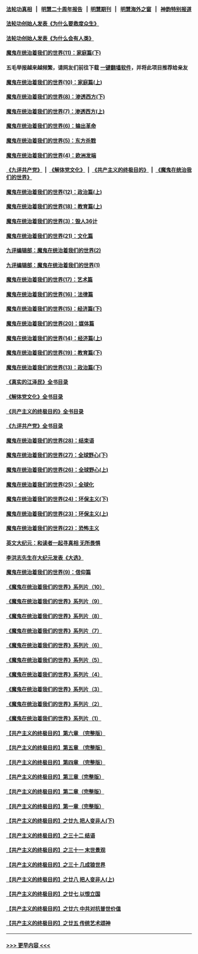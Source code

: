 #### [法轮功真相](https://github.com/gfw-breaker/truth/blob/master/README.md?t=0) &nbsp;&nbsp;|&nbsp;&nbsp; [明慧二十周年报告](https://github.com/gfw-breaker/mh-reports/blob/master/README.md?t=0) &nbsp;&nbsp;|&nbsp;&nbsp;[明慧期刊](https://github.com/gfw-breaker/mh-qikan) &nbsp;&nbsp;|&nbsp;&nbsp; [明慧海外之窗](https://github.com/gfw-breaker/mh-news/blob/master/README.md?t=0) &nbsp;&nbsp;|&nbsp;&nbsp; [神韵特别报道](https://github.com/gfw-breaker/mh-news/blob/master/shenyun.md?t=0)
#### [法轮功创始人发表《为什么要救度众生》](../pages/nsc422/n13975246.md?t=04290643) 
#### [法轮功创始人发表《为什么会有人类》](../pages/nsc422/n13912117.md?t=04290643) 
#### [魔鬼在统治着我们的世界(11)：家庭篇(下)](../pages/nsc422/n10440961.md?t=04290643) 
#### 五毛举报越来越频繁，请网友们前往下载 [一键翻墙软件](https://github.com/gfw-breaker/ssr-accounts)，并将此项目推荐给亲友
#### [魔鬼在统治着我们的世界(10)：家庭篇(上)](../pages/nsc422/n10435448.md?t=04290643) 
#### [魔鬼在统治着我们的世界(8)：渗透西方(下)](../pages/nsc422/n10429603.md?t=04290643) 
#### [魔鬼在统治着我们的世界(7)：渗透西方(上)](../pages/nsc422/n10426013.md?t=04290643) 
#### [魔鬼在统治着我们的世界(6)：输出革命](../pages/nsc422/n10421536.md?t=04290643) 
#### [魔鬼在统治着我们的世界(5)：东方杀戮](../pages/nsc422/n10417707.md?t=04290643) 
#### [魔鬼在统治着我们的世界(4)：欧洲发端](../pages/nsc422/n10414890.md?t=04290643) 
#### [《九评共产党》](https://github.com/begood0513/9ping.md/blob/master/README.md) &nbsp;|&nbsp; [《解体党文化》](../../../../jtdwh.md/blob/master/README.md)  &nbsp;|&nbsp; [《共产主义的终极目的》](../../../../gczydzjmd.md/blob/master/README.md) &nbsp;|&nbsp; [《魔鬼在统治我们的世界》](../../../../mgztzwmdsj.md/blob/master/README.md) 
#### [魔鬼在统治着我们的世界(12)：政治篇(上)](../pages/nsc422/n10444576.md?t=04290643) 
#### [魔鬼在统治着我们的世界(18)：教育篇(上)](../pages/nsc422/n10526970.md?t=04290643) 
#### [魔鬼在统治着我们的世界(3)：毁人36计](../pages/nsc422/n10411583.md?t=04290643) 
#### [魔鬼在统治着我们的世界(21)：文化篇](../pages/nsc422/n10597706.md?t=04290643) 
#### [九评编辑部：魔鬼在统治着我们的世界(2)](../pages/nsc422/n10410036.md?t=04290643) 
#### [九评编辑部：魔鬼在统治着我们的世界(1)](../pages/nsc422/n10406825.md?t=04290643) 
#### [魔鬼在统治着我们的世界(17)：艺术篇](../pages/nsc422/n10499093.md?t=04290643) 
#### [魔鬼在统治着我们的世界(16)：法律篇](../pages/nsc422/n10485969.md?t=04290643) 
#### [魔鬼在统治着我们的世界(15)：经济篇(下)](../pages/nsc422/n10469975.md?t=04290643) 
#### [魔鬼在统治着我们的世界(20)：媒体篇](../pages/nsc422/n10586579.md?t=04290643) 
#### [魔鬼在统治着我们的世界(14)：经济篇(上)](../pages/nsc422/n10457370.md?t=04290643) 
#### [魔鬼在统治着我们的世界(19)：教育篇(下)](../pages/nsc422/n10564808.md?t=04290643) 
#### [魔鬼在统治着我们的世界(13)：政治篇(下)](../pages/nsc422/n10448270.md?t=04290643) 
#### [《真实的江泽民》全书目录](../pages/nsc422/n13721399.md?t=04290643) 
#### [《解体党文化》全书目录](../pages/nsc422/n13721157.md?t=04290643) 
#### [《共产主义的终极目的》全书目录](../pages/nsc422/n13721048.md?t=04290643) 
#### [《九评共产党》全书目录](../pages/nsc422/n13708085.md?t=04290643) 
#### [魔鬼在统治着我们的世界(28)：结束语](../pages/nsc422/n10936246.md?t=04290643) 
#### [魔鬼在统治着我们的世界(27)：全球野心(下)](../pages/nsc422/n10928319.md?t=04290643) 
#### [魔鬼在统治着我们的世界(26)：全球野心(上)](../pages/nsc422/n10900318.md?t=04290643) 
#### [魔鬼在统治着我们的世界(25)：全球化](../pages/nsc422/n10788205.md?t=04290643) 
#### [魔鬼在统治着我们的世界(24)：环保主义(下)](../pages/nsc422/n10695307.md?t=04290643) 
#### [魔鬼在统治着我们的世界(23)：环保主义(上)](../pages/nsc422/n10688613.md?t=04290643) 
#### [魔鬼在统治着我们的世界(22)：恐怖主义](../pages/nsc422/n10614727.md?t=04290643) 
#### [英文大纪元：和读者一起寻真相 无所畏惧](../pages/nsc422/n12542027.md?t=04290643) 
#### [李洪志先生在大纪元发表《大选》](../pages/nsc422/n12534746.md?t=04290643) 
#### [魔鬼在统治着我们的世界(9)：信仰篇](../pages/nsc422/n10432159.md?t=04290643) 
#### [《魔鬼在统治着我们的世界》系列片（10）](../pages/nsc422/n12292670.md?t=04290643) 
#### [《魔鬼在统治着我们的世界》系列片（9）](../pages/nsc422/n12290859.md?t=04290643) 
#### [《魔鬼在统治着我们的世界》系列片（8）](../pages/nsc422/n12287445.md?t=04290643) 
#### [《魔鬼在统治着我们的世界》系列片（7）](../pages/nsc422/n12283425.md?t=04290643) 
#### [《魔鬼在统治着我们的世界》系列片（6）](../pages/nsc422/n12282314.md?t=04290643) 
#### [《魔鬼在统治着我们的世界》系列片（5）](../pages/nsc422/n12281419.md?t=04290643) 
#### [《魔鬼在统治着我们的世界》系列片（4）](../pages/nsc422/n12274024.md?t=04290643) 
#### [《魔鬼在统治着我们的世界》系列片（3）](../pages/nsc422/n12271322.md?t=04290643) 
#### [《魔鬼在统治着我们的世界》系列片（2）](../pages/nsc422/n12269049.md?t=04290643) 
#### [《魔鬼在统治着我们的世界》系列片（1）](../pages/nsc422/n12267575.md?t=04290643) 
#### [【共产主义的终极目的】第六章 （完整版）](../pages/nsc422/n11428913.md?t=04290643) 
#### [【共产主义的终极目的】第五章 （完整版）](../pages/nsc422/n11428912.md?t=04290643) 
#### [【共产主义的终极目的】第四章 （完整版）](../pages/nsc422/n11428907.md?t=04290643) 
#### [【共产主义的终极目的】第三章（完整版）](../pages/nsc422/n11428848.md?t=04290643) 
#### [【共产主义的终极目的】第二章（完整版）](../pages/nsc422/n11428831.md?t=04290643) 
#### [【共产主义的终极目的】第一章（完整版）](../pages/nsc422/n11417651.md?t=04290643) 
#### [【共产主义的终极目的】之廿九 把人变非人(下)](../pages/nsc422/n11344140.md?t=04290643) 
#### [【共产主义的终极目的】之三十二 结语](../pages/nsc422/n11360535.md?t=04290643) 
#### [【共产主义的终极目的】之三十一 末世景观](../pages/nsc422/n11351129.md?t=04290643) 
#### [【共产主义的终极目的】之三十 几成狼世界](../pages/nsc422/n11348280.md?t=04290643) 
#### [【共产主义的终极目的】之廿八 把人变非人(上)](../pages/nsc422/n11340492.md?t=04290643) 
#### [【共产主义的终极目的】之廿七 以恨立国](../pages/nsc422/n11336944.md?t=04290643) 
#### [【共产主义的终极目的】之廿六 中共对抗普世价值](../pages/nsc422/n11324785.md?t=04290643) 
#### [【共产主义的终极目的】之廿五 传统艺术颂神](../pages/nsc422/n11296396.md?t=04290643) 

----
#### [ >>> 更早内容 <<< ](../indexes/nsc422-earlier.md)
